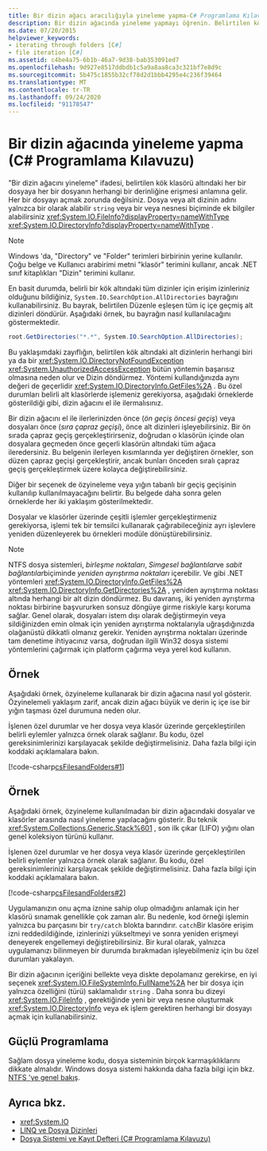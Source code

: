```yaml
---
title: Bir dizin ağacı aracılığıyla yineleme yapma-C# Programlama Kılavuzu
description: Bir dizin ağacında yineleme yapmayı öğrenin. Belirtilen kök klasörü altındaki her iç içe geçmiş alt dizindeki her bir dosyaya erişin.
ms.date: 07/20/2015
helpviewer_keywords:
- iterating through folders [C#]
- file iteration [C#]
ms.assetid: c4be4a75-6b1b-46a7-9d38-bab353091ed7
ms.openlocfilehash: 9d927e8517ddbdb1c5a9a8aa8ca3c321bf7e8d9c
ms.sourcegitcommit: 5b475c1855b32cf78d2d1bbb4295e4c236f39464
ms.translationtype: MT
ms.contentlocale: tr-TR
ms.lasthandoff: 09/24/2020
ms.locfileid: "91178547"
---
```

# <a name="how-to-iterate-through-a-directory-tree-c-programming-guide"></a>Bir dizin ağacında yineleme yapma (C# Programlama Kılavuzu)

"Bir dizin ağacını yineleme" ifadesi, belirtilen kök klasörü altındaki her bir dosyaya her bir dosyanın herhangi bir derinliğine erişmesi anlamına gelir. Her bir dosyayı açmak zorunda değilsiniz. Dosya veya alt dizinin adını yalnızca bir olarak alabilir `string` veya bir veya nesnesi biçiminde ek bilgiler alabilirsiniz <xref:System.IO.FileInfo?displayProperty=nameWithType> <xref:System.IO.DirectoryInfo?displayProperty=nameWithType> .  
  
> [!NOTE]
> Windows 'da, "Directory" ve "Folder" terimleri birbirinin yerine kullanılır. Çoğu belge ve Kullanıcı arabirimi metni "klasör" terimini kullanır, ancak .NET sınıf kitaplıkları "Dizin" terimini kullanır.  
  
 En basit durumda, belirli bir kök altındaki tüm dizinler için erişim izinleriniz olduğunu bildiğiniz, `System.IO.SearchOption.AllDirectories` bayrağını kullanabilirsiniz. Bu bayrak, belirtilen Düzenle eşleşen tüm iç içe geçmiş alt dizinleri döndürür. Aşağıdaki örnek, bu bayrağın nasıl kullanılacağını göstermektedir.  
  
```csharp  
root.GetDirectories("*.*", System.IO.SearchOption.AllDirectories);  
```  
  
 Bu yaklaşımdaki zayıflığın, belirtilen kök altındaki alt dizinlerin herhangi biri ya da bir <xref:System.IO.DirectoryNotFoundException> <xref:System.UnauthorizedAccessException> bütün yöntemin başarısız olmasına neden olur ve Dizin döndürmez. Yöntemi kullandığınızda aynı değeri de geçerlidir <xref:System.IO.DirectoryInfo.GetFiles%2A> . Bu özel durumları belirli alt klasörlerde işlemeniz gerekiyorsa, aşağıdaki örneklerde gösterildiği gibi, dizin ağacını el ile ilermalısınız.  
  
 Bir dizin ağacını el ile ilerlerinizden önce (*ön geçiş öncesi geçiş*) veya dosyaları önce (*sıra çapraz geçişi*), önce alt dizinleri işleyebilirsiniz. Bir ön sırada çapraz geçiş gerçekleştirirseniz, doğrudan o klasörün içinde olan dosyalara geçmeden önce geçerli klasörün altındaki tüm ağaca ileredersiniz. Bu belgenin ilerleyen kısımlarında yer değiştiren örnekler, son düzen çapraz geçişi gerçekleştirir, ancak bunları önceden sıralı çapraz geçiş gerçekleştirmek üzere kolayca değiştirebilirsiniz.  
  
 Diğer bir seçenek de özyineleme veya yığın tabanlı bir geçiş geçişinin kullanılıp kullanılmayacağını belirtir. Bu belgede daha sonra gelen örneklerde her iki yaklaşım gösterilmektedir.  
  
 Dosyalar ve klasörler üzerinde çeşitli işlemler gerçekleştirmeniz gerekiyorsa, işlemi tek bir temsilci kullanarak çağırabileceğiniz ayrı işlevlere yeniden düzenleyerek bu örnekleri modüle dönüştürebilirsiniz.  
  
> [!NOTE]
> NTFS dosya sistemleri, *birleşme noktaları*, *Simgesel bağlantılar*ve *sabit bağlantılar*biçiminde *yeniden ayrıştırma noktaları* içerebilir. Ve gibi .NET yöntemleri <xref:System.IO.DirectoryInfo.GetFiles%2A> <xref:System.IO.DirectoryInfo.GetDirectories%2A> , yeniden ayrıştırma noktası altında herhangi bir alt dizin döndürmez. Bu davranış, iki yeniden ayrıştırma noktası birbirine başvururken sonsuz döngüye girme riskiyle karşı koruma sağlar. Genel olarak, dosyaları istem dışı olarak değiştirmeyin veya sildiğinizden emin olmak için yeniden ayrıştırma noktalarıyla uğraşdığınızda olağanüstü dikkatli olmanız gerekir. Yeniden ayrıştırma noktaları üzerinde tam denetime ihtiyacınız varsa, doğrudan ilgili Win32 dosya sistemi yöntemlerini çağırmak için platform çağırma veya yerel kod kullanın.  
  
## <a name="example"></a>Örnek  

 Aşağıdaki örnek, özyineleme kullanarak bir dizin ağacına nasıl yol gösterir. Özyinelemeli yaklaşım zarif, ancak dizin ağacı büyük ve derin iç içe ise bir yığın taşması özel durumuna neden olur.  
  
 İşlenen özel durumlar ve her dosya veya klasör üzerinde gerçekleştirilen belirli eylemler yalnızca örnek olarak sağlanır. Bu kodu, özel gereksinimlerinizi karşılayacak şekilde değiştirmelisiniz. Daha fazla bilgi için koddaki açıklamalara bakın.  
  
 [!code-csharp[csFilesandFolders#1](~/samples/snippets/csharp/VS_Snippets_VBCSharp/csFilesAndFolders/CS/FileIteration.cs#1)]  
  
## <a name="example"></a>Örnek  

 Aşağıdaki örnek, özyineleme kullanılmadan bir dizin ağacındaki dosyalar ve klasörler arasında nasıl yineleme yapılacağını gösterir. Bu teknik <xref:System.Collections.Generic.Stack%601> , son ilk çıkar (LIFO) yığını olan genel koleksiyon türünü kullanır.  
  
 İşlenen özel durumlar ve her dosya veya klasör üzerinde gerçekleştirilen belirli eylemler yalnızca örnek olarak sağlanır. Bu kodu, özel gereksinimlerinizi karşılayacak şekilde değiştirmelisiniz. Daha fazla bilgi için koddaki açıklamalara bakın.  
  
 [!code-csharp[csFilesandFolders#2](~/samples/snippets/csharp/VS_Snippets_VBCSharp/csFilesAndFolders/CS/FileIteration.cs#2)]  
  
 Uygulamanızın onu açma iznine sahip olup olmadığını anlamak için her klasörü sınamak genellikle çok zaman alır. Bu nedenle, kod örneği işlemin yalnızca bu parçasını bir `try/catch` blokta barındırır. `catch`Bir klasöre erişim izni reddedildiğinde, izinlerinizi yükseltmeyi ve sonra yeniden erişmeyi deneyerek engellemeyi değiştirebilirsiniz. Bir kural olarak, yalnızca uygulamanızı bilinmeyen bir durumda bırakmadan işleyebilmeniz için bu özel durumları yakalayın.  
  
 Bir dizin ağacının içeriğini bellekte veya diskte depolamanız gerekirse, en iyi seçenek <xref:System.IO.FileSystemInfo.FullName%2A> her bir dosya için yalnızca özelliğini (türü) saklamalıdır `string` . Daha sonra bu dizeyi <xref:System.IO.FileInfo> , gerektiğinde yeni bir veya nesne oluşturmak <xref:System.IO.DirectoryInfo> veya ek işlem gerektiren herhangi bir dosyayı açmak için kullanabilirsiniz.  
  
## <a name="robust-programming"></a>Güçlü Programlama  

 Sağlam dosya yineleme kodu, dosya sisteminin birçok karmaşıklıklarını dikkate almalıdır. Windows dosya sistemi hakkında daha fazla bilgi için bkz. [NTFS 'ye genel bakış](/windows-server/storage/file-server/ntfs-overview).  
  
## <a name="see-also"></a>Ayrıca bkz.

- <xref:System.IO>
- [LINQ ve Dosya Dizinleri](../concepts/linq/linq-and-file-directories.md)
- [Dosya Sistemi ve Kayıt Defteri (C# Programlama Kılavuzu)](./index.md)
